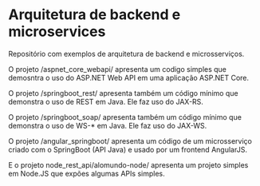# Arquitetura de backend e microservices
Repositório com exemplos de arquitetura de backend e microsserviços.

O projeto /aspnet_core_webapi/ apresenta um codigo simples que demosntra o uso do ASP.NET Web API em uma aplicação ASP.NET Core.

O projeto /springboot_rest/ apresenta também um código mínimo que demonstra o uso de REST em Java. Ele faz uso do JAX-RS.

O projeto /springboot_soap/ apresenta também um código mínimo que demonstra o uso de WS-* em Java. Ele faz uso do JAX-WS.

O projeto /angular_springboot/ apresenta um código de um microsserviço criado com o SpringBoot (API Java) e usado por um frontend AngularJS.

E o projeto node_rest_api/alomundo-node/ apresenta um projeto simples em Node.JS que expões algumas APIs simples.
